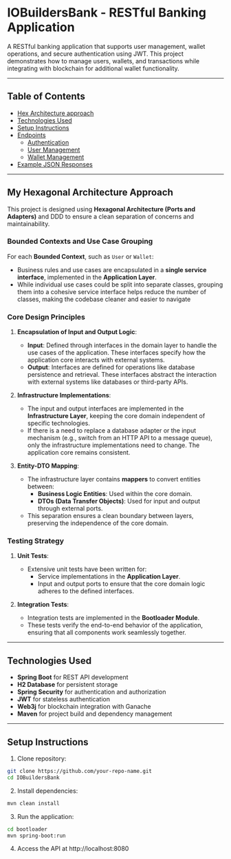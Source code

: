 # IOBuildersBank - RESTful Banking Application

A RESTful banking application that supports user management, wallet operations, and secure authentication using JWT. This project demonstrates how to manage users, wallets, and transactions while integrating with blockchain for additional wallet functionality.

---

## Table of Contents
- [Hex Architecture approach](#hex-architecture)
- [Technologies Used](#technologies-used)
- [Setup Instructions](#setup-instructions)
- [Endpoints](#endpoints)
  - [Authentication](#authentication)
  - [User Management](#user-management)
  - [Wallet Management](#wallet-management)
- [Example JSON Responses](#example-json-responses)

---
## My Hexagonal Architecture Approach

This project is designed using **Hexagonal Architecture (Ports and Adapters)** and DDD to ensure a clean separation of concerns and maintainability.
### Bounded Contexts and Use Case Grouping

For each **Bounded Context**, such as `User` or `Wallet`:
- Business rules and use cases are encapsulated in a **single service interface**, implemented in the **Application Layer**.
- While individual use cases could be split into separate classes, grouping them into a cohesive service interface helps reduce the number of classes, making the codebase cleaner and easier to navigate

  
### Core Design Principles

1. **Encapsulation of Input and Output Logic**:
   - **Input**: Defined through interfaces in the domain layer to handle the use cases of the application. These interfaces specify how the application core interacts with external systems.
   - **Output**: Interfaces are defined for operations like database persistence and retrieval. These interfaces abstract the interaction with external systems like databases or third-party APIs.

2. **Infrastructure Implementations**:
   - The input and output interfaces are implemented in the **Infrastructure Layer**, keeping the core domain independent of specific technologies.
   - If there is a need to replace a database adapter or the input mechanism (e.g., switch from an HTTP API to a message queue), only the infrastructure implementations need to change. The application core remains consistent.

3. **Entity-DTO Mapping**:
   - The infrastructure layer contains **mappers** to convert entities between:
     - **Business Logic Entities**: Used within the core domain.
     - **DTOs (Data Transfer Objects)**: Used for input and output through external ports.
   - This separation ensures a clean boundary between layers, preserving the independence of the core domain.

### Testing Strategy

1. **Unit Tests**:
   - Extensive unit tests have been written for:
     - Service implementations in the **Application Layer**.
     - Input and output ports to ensure that the core domain logic adheres to the defined interfaces.

2. **Integration Tests**:
   - Integration tests are implemented in the **Bootloader Module**.
   - These tests verify the end-to-end behavior of the application, ensuring that all components work seamlessly together.

---

## Technologies Used
- **Spring Boot** for REST API development  
- **H2 Database** for persistent storage  
- **Spring Security** for authentication and authorization  
- **JWT** for stateless authentication  
- **Web3j** for blockchain integration with Ganache  
- **Maven** for project build and dependency management  

---

## Setup Instructions

1. Clone repository:
  ```bash
  git clone https://github.com/your-repo-name.git
  cd IOBuildersBank
  ```
   
2. Install dependencies:
  ```bash
  mvn clean install
  ```
3. Run the application:

```bash
cd bootloader
mvn spring-boot:run
```
4. Access the API at http://localhost:8080






